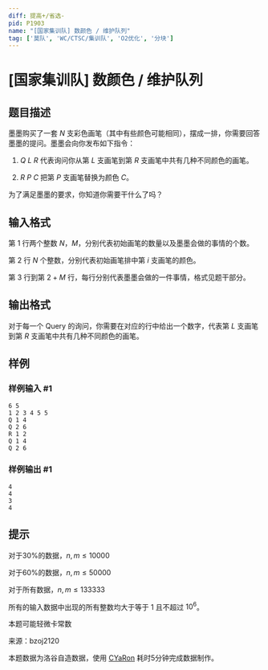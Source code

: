 ```yaml
---
diff: 提高+/省选-
pid: P1903
name: "[国家集训队] 数颜色 / 维护队列"
tag: ['莫队', 'WC/CTSC/集训队', 'O2优化', '分块']
---
```

# [国家集训队] 数颜色 / 维护队列
## 题目描述

墨墨购买了一套 $N$ 支彩色画笔（其中有些颜色可能相同），摆成一排，你需要回答墨墨的提问。墨墨会向你发布如下指令：

1. $Q\ L\ R$ 代表询问你从第 $L$ 支画笔到第 $R$ 支画笔中共有几种不同颜色的画笔。

2. $R\ P\ C$ 把第 $P$ 支画笔替换为颜色 $C$。

为了满足墨墨的要求，你知道你需要干什么了吗？

## 输入格式

第 $1$ 行两个整数 $N$，$M$，分别代表初始画笔的数量以及墨墨会做的事情的个数。

第 $2$ 行 $N$ 个整数，分别代表初始画笔排中第 $i$ 支画笔的颜色。

第 $3$ 行到第 $2+M$ 行，每行分别代表墨墨会做的一件事情，格式见题干部分。

## 输出格式

对于每一个 Query 的询问，你需要在对应的行中给出一个数字，代表第 $L$ 支画笔到第 $R$ 支画笔中共有几种不同颜色的画笔。

## 样例

### 样例输入 #1
```
6 5
1 2 3 4 5 5
Q 1 4
Q 2 6
R 1 2
Q 1 4
Q 2 6
```
### 样例输出 #1
```
4
4
3
4

```
## 提示

对于30%的数据，$n,m \leq 10000$

对于60%的数据，$n,m \leq 50000$

对于所有数据，$n,m \leq 133333$

所有的输入数据中出现的所有整数均大于等于 $1$ 且不超过 $10^6$。

本题可能轻微卡常数

来源：bzoj2120

本题数据为洛谷自造数据，使用 [CYaRon](https://github.com/luogu-dev/cyaron) 耗时5分钟完成数据制作。

